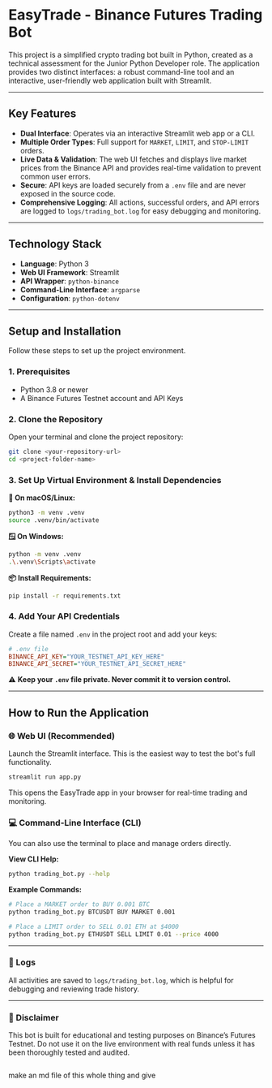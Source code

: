 
# EasyTrade - Binance Futures Trading Bot

This project is a simplified crypto trading bot built in Python, created as a technical assessment for the Junior Python Developer role. The application provides two distinct interfaces: a robust command-line tool and an interactive, user-friendly web application built with Streamlit.

---
## Key Features

* **Dual Interface**: Operates via an interactive Streamlit web app or a CLI.
* **Multiple Order Types**: Full support for `MARKET`, `LIMIT`, and `STOP-LIMIT` orders.
* **Live Data & Validation**: The web UI fetches and displays live market prices from the Binance API and provides real-time validation to prevent common user errors.
* **Secure**: API keys are loaded securely from a `.env` file and are never exposed in the source code.
* **Comprehensive Logging**: All actions, successful orders, and API errors are logged to `logs/trading_bot.log` for easy debugging and monitoring.

---
## Technology Stack

* **Language**: Python 3
* **Web UI Framework**: Streamlit
* **API Wrapper**: `python-binance`
* **Command-Line Interface**: `argparse`
* **Configuration**: `python-dotenv`

---
## Setup and Installation

Follow these steps to set up the project environment.

### 1. Prerequisites
* Python 3.8 or newer
* A Binance Futures Testnet account and API Keys

### 2. Clone the Repository
Open your terminal and clone the project repository:
```bash
git clone <your-repository-url>
cd <project-folder-name>
````

### 3\. Set Up Virtual Environment & Install Dependencies

**🐧 On macOS/Linux:**

```bash
python3 -m venv .venv
source .venv/bin/activate
```

**🪟 On Windows:**

```bash
python -m venv .venv
.\.venv\Scripts\activate
```

**📦 Install Requirements:**

```bash
pip install -r requirements.txt
```

### 4\. Add Your API Credentials

Create a file named `.env` in the project root and add your keys:

```ini
# .env file
BINANCE_API_KEY="YOUR_TESTNET_API_KEY_HERE"
BINANCE_API_SECRET="YOUR_TESTNET_API_SECRET_HERE"
```

⚠️ **Keep your `.env` file private. Never commit it to version control.**

-----

## How to Run the Application

### 🌐 Web UI (Recommended)

Launch the Streamlit interface. This is the easiest way to test the bot's full functionality.

```bash
streamlit run app.py
```

This opens the EasyTrade app in your browser for real-time trading and monitoring.

### 💻 Command-Line Interface (CLI)

You can also use the terminal to place and manage orders directly.

**View CLI Help:**

```bash
python trading_bot.py --help
```

**Example Commands:**

```bash
# Place a MARKET order to BUY 0.001 BTC
python trading_bot.py BTCUSDT BUY MARKET 0.001

# Place a LIMIT order to SELL 0.01 ETH at $4000
python trading_bot.py ETHUSDT SELL LIMIT 0.01 --price 4000
```

-----

### 📂 Logs

All activities are saved to `logs/trading_bot.log`, which is helpful for debugging and reviewing trade history.

-----

### 📌 Disclaimer

This bot is built for educational and testing purposes on Binance’s Futures Testnet. Do not use it on the live environment with real funds unless it has been thoroughly tested and audited.

```
```

make an md file of this whole thing and give 
